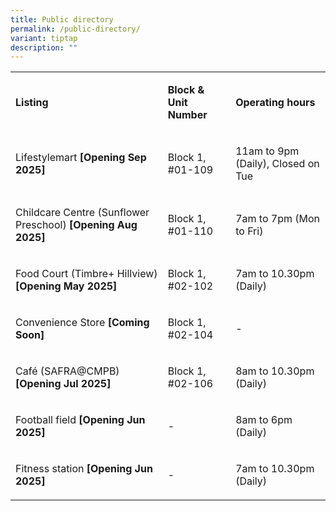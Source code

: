 ```yaml
---
title: Public directory
permalink: /public-directory/
variant: tiptap
description: ""
---
```

<table style="minWidth: 75px">
<colgroup>
<col>
<col>
<col>
</colgroup>
<tbody>
<tr>
<td rowspan="1" colspan="1">
<p><strong>Listing</strong>
</p>
</td>
<td rowspan="1" colspan="1">
<p><strong>Block &amp; Unit Number</strong>
</p>
</td>
<td rowspan="1" colspan="1">
<p><strong>Operating hours</strong>
</p>
</td>
</tr>
<tr>
<td rowspan="1" colspan="1">
<p>Lifestylemart <strong>[Opening Sep 2025]</strong>
</p>
</td>
<td rowspan="1" colspan="1">
<p>Block 1, #01-109</p>
</td>
<td rowspan="1" colspan="1">
<p>11am to 9pm (Daily), Closed on Tue</p>
</td>
</tr>
<tr>
<td rowspan="1" colspan="1">
<p>Childcare Centre (Sunflower Preschool) <strong>[Opening Aug 2025]</strong>
</p>
</td>
<td rowspan="1" colspan="1">
<p>Block 1, #01-110</p>
</td>
<td rowspan="1" colspan="1">
<p>7am to 7pm (Mon to Fri)</p>
</td>
</tr>
<tr>
<td rowspan="1" colspan="1">
<p>Food Court (Timbre+ Hillview) <strong>[Opening May 2025]</strong>
</p>
</td>
<td rowspan="1" colspan="1">
<p>Block 1, #02-102</p>
</td>
<td rowspan="1" colspan="1">
<p>7am to 10.30pm (Daily)</p>
</td>
</tr>
<tr>
<td rowspan="1" colspan="1">
<p>Convenience Store <strong>[Coming Soon]</strong>
</p>
</td>
<td rowspan="1" colspan="1">
<p>Block 1, #02-104</p>
</td>
<td rowspan="1" colspan="1">
<p>-</p>
</td>
</tr>
<tr>
<td rowspan="1" colspan="1">
<p>Café (SAFRA@CMPB) <strong>[Opening Jul 2025]</strong>
</p>
</td>
<td rowspan="1" colspan="1">
<p>Block 1, #02-106</p>
</td>
<td rowspan="1" colspan="1">
<p>8am to 10.30pm (Daily)</p>
</td>
</tr>
<tr>
<td rowspan="1" colspan="1">
<p>Football field <strong>[Opening Jun 2025]</strong>
</p>
</td>
<td rowspan="1" colspan="1">
<p>-</p>
</td>
<td rowspan="1" colspan="1">
<p>8am to 6pm (Daily)</p>
</td>
</tr>
<tr>
<td rowspan="1" colspan="1">
<p>Fitness station <strong>[Opening Jun 2025]</strong>
</p>
</td>
<td rowspan="1" colspan="1">
<p>-</p>
</td>
<td rowspan="1" colspan="1">
<p>7am to 10.30pm (Daily)</p>
</td>
</tr>
</tbody>
</table>
<p></p>